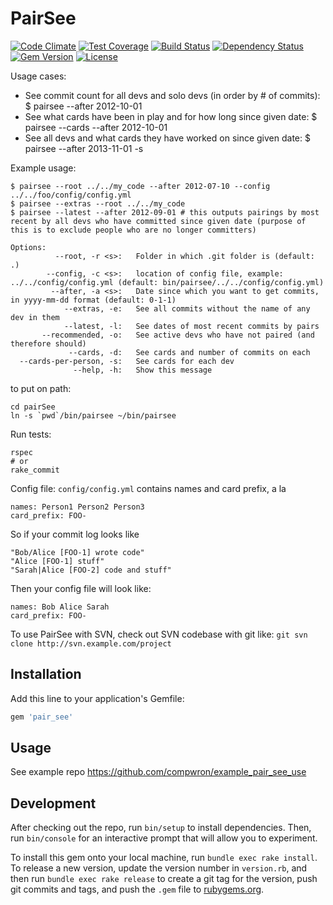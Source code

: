 # PairSee

[![Code Climate](https://codeclimate.com/github/compwron/pairSee/badges/gpa.svg)](https://codeclimate.com/github/compwron/pairSee)
[![Test Coverage](https://codeclimate.com/github/compwron/pairSee/badges/coverage.svg)](https://codeclimate.com/github/compwron/pairSee)
[![Build Status](https://travis-ci.org/compwron/pairSee.svg)](https://travis-ci.org/compwron/pairSee)
[![Dependency Status](https://gemnasium.com/compwron/pairSee.png)](https://gemnasium.com/compwron/pairSee)
[![Gem Version](https://img.shields.io/gem/v/pair_see.svg)](https://rubygems.org/gems/pair_see)
[![License](http://img.shields.io/:license-mit-blue.svg)](http://doge.mit-license.org)


Usage cases:
* See commit count for all devs and solo devs (in order by # of commits): $ pairsee --after 2012-10-01
* See what cards have been in play and for how long since given date: $ pairsee --cards --after 2012-10-01
* See all devs and what cards they have worked on since given date: $ pairsee --after 2013-11-01 -s

Example usage: 
```
$ pairsee --root ../../my_code --after 2012-07-10 --config ../../foo/config/config.yml
$ pairsee --extras --root ../../my_code
$ pairsee --latest --after 2012-09-01 # this outputs pairings by most recent by all devs who have committed since given date (purpose of this is to exclude people who are no longer committers)
```

```
Options:
          --root, -r <s>:   Folder in which .git folder is (default: .)
        --config, -c <s>:   location of config file, example: ../../config/config.yml (default: bin/pairsee/../../config/config.yml)
         --after, -a <s>:   Date since which you want to get commits, in yyyy-mm-dd format (default: 0-1-1)
            --extras, -e:   See all commits without the name of any dev in them
            --latest, -l:   See dates of most recent commits by pairs
       --recommended, -o:   See active devs who have not paired (and therefore should)
             --cards, -d:   See cards and number of commits on each
  --cards-per-person, -s:   See cards for each dev
              --help, -h:   Show this message
```

to put on path:
```
cd pairSee
ln -s `pwd`/bin/pairsee ~/bin/pairsee
```

Run tests:
```
rspec
# or
rake_commit
```

Config file: `config/config.yml`
contains names and card prefix, a la
```
names: Person1 Person2 Person3
card_prefix: FOO-
```

So if your commit log looks like 
```
"Bob/Alice [FOO-1] wrote code"
"Alice [FOO-1] stuff"
"Sarah|Alice [FOO-2] code and stuff"
```

Then your config file will look like:
```
names: Bob Alice Sarah
card_prefix: FOO-
```

To use PairSee with SVN, check out SVN codebase with git like: `git svn clone http://svn.example.com/project`

## Installation

Add this line to your application's Gemfile:

```ruby
gem 'pair_see'
```

## Usage

See example repo https://github.com/compwron/example_pair_see_use

## Development

After checking out the repo, run `bin/setup` to install dependencies. Then, run `bin/console` for an interactive prompt that will allow you to experiment.

To install this gem onto your local machine, run `bundle exec rake install`. To release a new version, update the version number in `version.rb`, and then run `bundle exec rake release` to create a git tag for the version, push git commits and tags, and push the `.gem` file to [rubygems.org](https://rubygems.org).
